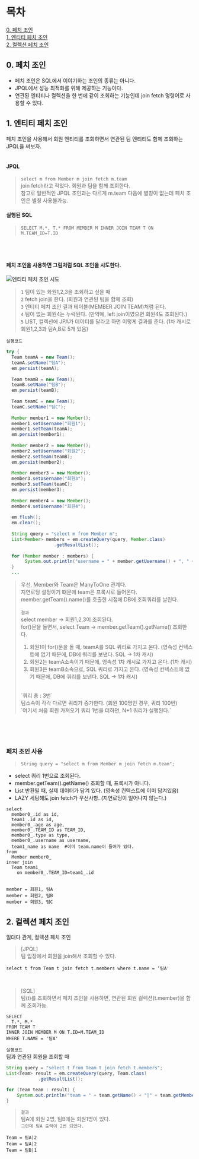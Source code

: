 # 목차
[0. 페치 조인](#0-페치-조인) <br>
[1. 엔티티 페치 조인](#1-엔티티-페치-조인) <br>
[2. 컬렉션 페치 조인](#2-컬렉션-페치-조인) <br>

## 0. 페치 조인
+ 페치 조인은 SQL에서 이야기하는 조인의 종류는 아니다.
+ JPQL에서 성능 최적화를 위해 제공하는 기능이다.
+ 연관된 엔티티나 컬렉션을 한 번에 같이 조회하는 기능인데 join fetch 명령어로 사용할 수 있다.

## 1. 엔티티 페치 조인
페치 조인을 사용해서 회원 엔티티를 조회하면서 연관된 팀 엔티티도 함께 조회하는 JPQL을 써보자. <br> <br>
#### JPQL 
> `select m from Member m join fetch m.team` <br>
> join fetch라고 적었다. 회원과 팀을 함께 조회한다. <br> 참고로 일반적인 JPQL 조인과는 다르게 m.team 다음에 별칭이 없는데 페치 조인은 별칭 사용불가능.

#### 실행된 SQL
> `SELECT M.*, T.* FROM MEMBER M INNER JOIN TEAM T ON M.TEAM_ID=T.ID`  

<br> <br>

#### 페치 조인을 사용하면 그림처럼 SQL 조인을 시도한다.
![엔티티 페치 조인 시도](https://user-images.githubusercontent.com/57389368/192275372-1905c890-4ffd-4baf-83e4-6a15a26f20a0.JPG) <br>
> `1` 팀이 있는 화원1,2,3을 조회하고 싶을 때 <br>
> `2` fetch join을 한다. (회원과 연관된 팀을 함께 조회) <br>
> `3` 엔티티 페치 조인 결과 테이블(MEMBER JOIN TEAM)처럼 된다. <br>
> `4` 팀이 없는 회원4는 누락된다. (만약에, left join이였으면 회원4도 조회된다.) <br>
> `5` LIST, 컬렉션에 JPA가 데이터를 달라고 하면 이렇게 결과를 준다. (1차 캐시로 회원1,2,3과 팀A,B로 5개 있음)

`실행코드` <br>
```java
try {
  Team teamA = new Team();
  teamA.setName("팀A");
  em.persist(teamA);
  
  Team teamB = new Team();
  teamB.setName("팀B");
  em.persist(teamB);
  
  Team teamC = new Team();
  teamC.setName("팀C");
  
  Member member1 = new Member();
  member1.setUsername("회원1");
  member1.setTeam(teamA);
  em.persist(member1);
  
  Member member2 = new Member();
  member2.setUsername("회원2");
  member2.setTeam(teamB);
  em.persist(member2);
  
  Member member3 = new Member();
  member3.setUsername("회원3");
  member3.setTeam(teamC);
  em.persist(member3);
  
  Member member4 = new Member();
  member4.setUsername("회원4");
  
  em.flush();
  em.clear();
 
  String query = "select m from Member m";
  List<Member> members = em.createQuery(query, Member.class)
                  .getResultList();
  
  for (Member member : members) { 
       System.out.println("username = " + member.getUsername() + ", " + "teamName = " + member.getTeam().name());
  } 
  ...
```  
  
> 우선, Member와 Team은 ManyToOne 관계다. <br>
> 지연로딩 설정이기 떄문에 team은 프록시로 들어온다. <br>
> member.getTeam().name()를 호출한 시점에 DB에 조회쿼리를 날린다. <br>
> <br>
> `결과` <br>
> select member -> 회원1,2,3이 조회된다. <br> 
> for()문을 돌면서, select Team -> member.getTeam().getName() 조회한다.
> 1) 회원1이 for()문을 돌 때, teamA를 SQL 쿼리로 가지고 온다. (영속성 컨텍스트에 없기 때문에, DB에 쿼리를 보낸다. SQL -> 1차 캐시) <br>
> 2) 회원2는 teamA소속이기 때문에, 영속성 1차 캐시로 가지고 온다. (1차 캐시) <br>
> 3) 회원3은 teamB소속으로, SQL 쿼리로 가지고 온다. (영속성 컨텍스트에 없기 때문에, DB에 쿼리를 보낸다.  SQL -> 1차 캐시) <br>
> <br>
> `쿼리 총 : 3번` <br>
> 팀소속이 각각 다르면 쿼리가 증가한다.  (회원 100명인 경우, 쿼리 100번) <br>
> `여기서 처음 회원 가져오기 쿼리 1번을 더하면, N+1 쿼리가 실행된다.` <br> 

<br> <br> <br>

### 페치 조인 사용
> `String query = "select m from Member m join fetch m.team";` 

+ select 쿼리 1번으로 조회된다.
+ member.getTeam().getName() 조회할 때, 프록시가 아니다.
+ List<Member> 반환될 때, 실제 데이터가 담겨 있다. (영속성 컨텍스트에 이미 담겨있음)
+ LAZY 세팅해도 join fetch가 우선사항. (지연로딩이 일어나지 않는다.)



```
select 
  member0_.id as id,
  team1_.id as id,
  member0_.age as age,
  member0_.TEAM_ID as TEAM_ID,
  member0_.type as type,
  member0_.username as username,
  team1_name as name  #이미 team.name이 들어가 있다.
from
  Member member0_
inner join
  Team team1_
	on member0_.TEAM_ID=team1_.id


member = 회원1, 팀A
member = 회원2, 팀B
member = 회원3, 팀C	
```
  
## 2. 컬렉션 페치 조인
일대다 관계, 컬렉션 페치 조인 <br>
 
> [JPQL]  <br>
팀 입장에서 회원을 join해서 조회할 수 있다.
```
select t from Team t join fetch t.members where t.name = ‘팀A' 
```  
  
<br>
  
> [SQL] <br>
팀(t)를 조회하면서 페치 조인을 사용하면, 연관된 회원 컬렉션(t.member)을 함께 조회가능.
```  
SELECT
  T.*, M.* 
FROM TEAM T 
INNER JOIN MEMBER M ON T.ID=M.TEAM_ID
WHERE T.NAME = '팀A' 
```
  
`실행코드` <br> 팀과 연관된 회원을 조회할 때 <br>
```java
String query = "select t from Team t join fetch t.members";
List<Team> result = em.createQuery(query, Team.class)
            .getResultList();

for (Team team : result) {
    System.out.println("team = " + team.getName() + "|" + team.getMembers().size());
}
```
  
> `결과` <br> 팀A에 회원 2명, 팀B에는 회원1명이 있다. <br> `그런데 팀A 출력이 2번 되었다.`
```
Team = 팀A|2
Team = 팀A|2
Team = 팀B|1 
```  
  
              
